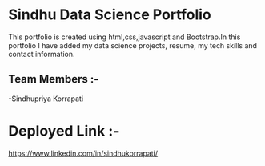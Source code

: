 # Sindhu  Data Science Portfolio
<!-- Sindhu  Portfolio -->

 This portfolio is created using html,css,javascript and Bootstrap.In this portfolio I have added my data science projects, resume, my tech skills and contact information.
    
  ## Team Members :-
  -Sindhupriya Korrapati
  
  # Deployed Link :-
  https://www.linkedin.com/in/sindhukorrapati/    
  


